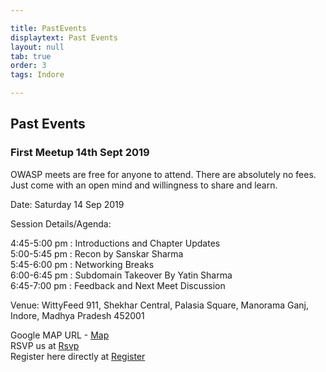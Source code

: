 ```yaml
---

title: PastEvents
displaytext: Past Events
layout: null
tab: true
order: 3
tags: Indore

---
```



## Past Events

<h3>First Meetup 14th Sept 2019</h3>

OWASP meets are free for anyone to attend. There are absolutely no fees. Just come with an open mind and willingness to share and learn.

Date: Saturday 14 Sep 2019

Session Details/Agenda:

4:45-5:00 pm : Introductions and Chapter Updates<br>
5:00-5:45 pm : Recon by Sanskar Sharma<br>
5:45-6:00 pm : Networking Breaks<br>
6:00-6:45 pm : Subdomain Takeover By Yatin Sharma<br>
6:45-7:00 pm : Feedback and Next Meet Discussion

Venue: WittyFeed 911, Shekhar Central, Palasia Square, Manorama Ganj, Indore, Madhya Pradesh 452001

Google MAP URL - [Map](https://goo.gl/maps/FBWDJciCjdDiTPyGA)<br>
RSVP us at [Rsvp](http://bit.ly/owaspindorefirstmeet)<br>
Register here directly at [Register](http://bit.ly/2k9cA4e) 
